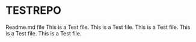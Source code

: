 # TESTREPO
Readme.md file
This is a Test file.
This is a Test file.
This is a Test file.
This is a Test file.
This is a Test file.
